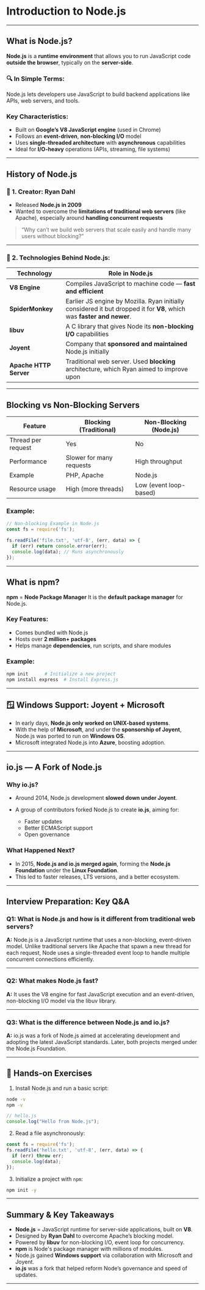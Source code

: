 
#  Introduction to Node.js

---

##  What is Node.js?

**Node.js** is a **runtime environment** that allows you to run JavaScript code **outside the browser**, typically on the **server-side**.

### 🔍 In Simple Terms:

Node.js lets developers use JavaScript to build backend applications like APIs, web servers, and tools.

###  Key Characteristics:

* Built on **Google’s V8 JavaScript engine** (used in Chrome)
* Follows an **event-driven**, **non-blocking I/O** model
* Uses **single-threaded architecture** with **asynchronous** capabilities
* Ideal for **I/O-heavy** operations (APIs, streaming, file systems)

---

##  History of Node.js

### 🔹 1. Creator: **Ryan Dahl**

* Released **Node.js in 2009**
* Wanted to overcome the **limitations of traditional web servers** (like Apache), especially around **handling concurrent requests**

> “Why can’t we build web servers that scale easily and handle many users without blocking?”

---

### 🔹 2. Technologies Behind Node.js:

| Technology             | Role in Node.js                                                                                                       |
| ---------------------- | --------------------------------------------------------------------------------------------------------------------- |
| **V8 Engine**          | Compiles JavaScript to machine code — **fast and efficient**                                                          |
| **SpiderMonkey**       | Earlier JS engine by Mozilla. Ryan initially considered it but dropped it for **V8**, which was **faster and newer**. |
| **libuv**              | A C library that gives Node its **non-blocking I/O** capabilities                                                     |
| **Joyent**             | Company that **sponsored and maintained** Node.js initially                                                           |
| **Apache HTTP Server** | Traditional web server. Used **blocking** architecture, which Ryan aimed to improve upon                              |

---

##  Blocking vs Non-Blocking Servers

| Feature            | Blocking (Traditional)   | Non-Blocking (Node.js) |
| ------------------ | ------------------------ | ---------------------- |
| Thread per request | Yes                      | No                     |
| Performance        | Slower for many requests | High throughput        |
| Example            | PHP, Apache              | Node.js                |
| Resource usage     | High (more threads)      | Low (event loop-based) |

###  Example:

```js
// Non-blocking Example in Node.js
const fs = require('fs');

fs.readFile('file.txt', 'utf-8', (err, data) => {
  if (err) return console.error(err);
  console.log(data); // Runs asynchronously
});
```

---

##  What is npm?

**npm** = **Node Package Manager**
It is the **default package manager** for Node.js.

###  Key Features:

* Comes bundled with Node.js
* Hosts over **2 million+ packages**
* Helps manage **dependencies**, run scripts, and share modules

###  Example:

```bash
npm init      # Initialize a new project
npm install express  # Install Express.js
```

---

## 🪟 Windows Support: Joyent + Microsoft

* In early days, **Node.js only worked on UNIX-based systems**.
* With the help of **Microsoft**, and under the **sponsorship of Joyent**, Node.js was ported to run on **Windows OS**.
* Microsoft integrated Node.js into **Azure**, boosting adoption.

---

##  io.js — A Fork of Node.js

### Why io.js?

* Around 2014, Node.js development **slowed down under Joyent**.
* A group of contributors forked Node.js to create **io.js**, aiming for:

  * Faster updates
  * Better ECMAScript support
  * Open governance

### What Happened Next?

* In 2015, **Node.js and io.js merged again**, forming the **Node.js Foundation** under the **Linux Foundation**.
* This led to faster releases, LTS versions, and a better ecosystem.

---

##  Interview Preparation: Key Q\&A

###  Q1: What is Node.js and how is it different from traditional web servers?

**A:** Node.js is a JavaScript runtime that uses a non-blocking, event-driven model. Unlike traditional servers like Apache that spawn a new thread for each request, Node uses a single-threaded event loop to handle multiple concurrent connections efficiently.

---

###  Q2: What makes Node.js fast?

**A:** It uses the V8 engine for fast JavaScript execution and an event-driven, non-blocking I/O model via the libuv library.

---

###  Q3: What is the difference between Node.js and io.js?

**A:** io.js was a fork of Node.js aimed at accelerating development and adopting the latest JavaScript standards. Later, both projects merged under the Node.js Foundation.

---

## 🧪 Hands-on Exercises

1.  Install Node.js and run a basic script:

```bash
node -v
npm -v
```

```js
// hello.js
console.log("Hello from Node.js");
```

2.  Read a file asynchronously:

```js
const fs = require('fs');
fs.readFile('hello.txt', 'utf-8', (err, data) => {
  if (err) throw err;
  console.log(data);
});
```

3.  Initialize a project with `npm`:

```bash
npm init -y
```

---

##  Summary & Key Takeaways

* **Node.js** = JavaScript runtime for server-side applications, built on **V8**.
* Designed by **Ryan Dahl** to overcome Apache’s blocking model.
* Powered by **libuv** for non-blocking I/O, event loop for concurrency.
* **npm** is Node's package manager with millions of modules.
* Node.js gained **Windows support** via collaboration with Microsoft and Joyent.
* **io.js** was a fork that helped reform Node’s governance and speed of updates.

---
